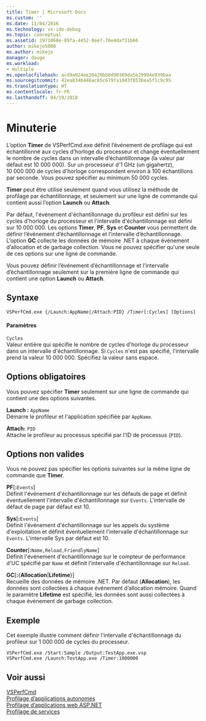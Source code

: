 ```yaml
---
title: Timer | Microsoft Docs
ms.custom: ''
ms.date: 11/04/2016
ms.technology: vs-ide-debug
ms.topic: conceptual
ms.assetid: 1971868e-89fa-4452-8ee7-76e4daf31b66
author: mikejo5000
ms.author: mikejo
manager: douge
ms.workload:
- multiple
ms.openlocfilehash: acd9a024ee20428bb8d90369da5b29994e939baa
ms.sourcegitcommit: 42ea834b446ac65c679fa1043f853bea5f1c9c95
ms.translationtype: HT
ms.contentlocale: fr-FR
ms.lasthandoff: 04/19/2018
---
```

# <a name="timer"></a>Minuterie
L’option **Timer** de VSPerfCmd.exe définit l’événement de profilage qui est échantillonné aux cycles d’horloge du processeur et change éventuellement le nombre de cycles dans un intervalle d’échantillonnage (la valeur par défaut est 10 000 000). Sur un processeur d'1 GHz (un gigahertz), 10 000 000 de cycles d'horloge correspondent environ à 100 échantillons par seconde. Vous pouvez spécifier au minimum 50 000 cycles.  
  
 **Timer** peut être utilisé seulement quand vous utilisez la méthode de profilage par échantillonnage, et seulement sur une ligne de commande qui contient aussi l’option **Launch** ou **Attach**.  
  
 Par défaut, l'événement d'échantillonnage du profileur est défini sur les cycles d'horloge du processeur et l'intervalle d'échantillonnage est défini sur 10 000 000. Les options **Timer**, **PF**, **Sys** et **Counter** vous permettent de définir l’événement d’échantillonnage et l’intervalle d’échantillonnage. L’option **GC** collecte les données de mémoire .NET à chaque événement d’allocation et de garbage collection. Vous ne pouvez spécifier qu'une seule de ces options sur une ligne de commande.  
  
 Vous pouvez définir l’événement d’échantillonnage et l’intervalle d’échantillonnage seulement sur la première ligne de commande qui contient une option **Launch** ou **Attach**.  
  
## <a name="syntax"></a>Syntaxe  
  
```  
VSPerfCmd.exe {/Launch:AppName|/Attach:PID} /Timer[:Cycles] [Options]  
```  
  
#### <a name="parameters"></a>Paramètres  
 `Cycles`  
 Valeur entière qui spécifie le nombre de cycles d'horloge du processeur dans un intervalle d'échantillonnage. Si `Cycles` n'est pas spécifié, l'intervalle prend la valeur 10 000 000. Spécifiez la valeur sans espace.  
  
## <a name="required-options"></a>Options obligatoires  
 Vous pouvez spécifier **Timer** seulement sur une ligne de commande qui contient une des options suivantes.  
  
 **Launch :** `AppName`  
 Démarre le profileur et l'application spécifiée par `AppName`.  
  
 **Attach:** `PID`  
 Attache le profileur au processus spécifié par l'ID de processus (`PID`).  
  
## <a name="invalid-options"></a>Options non valides  
 Vous ne pouvez pas spécifier les options suivantes sur la même ligne de commande que **Timer**.  
  
 **PF**[**:**`Events`]  
 Définit l'événement d'échantillonnage sur les défauts de page et définit éventuellement l'intervalle d'échantillonnage sur `Events`. L'intervalle de défaut de page par défaut est 10.  
  
 **Sys**[**:**`Events`]  
 Définit l'événement d'échantillonnage sur les appels du système d'exploitation et définit éventuellement l'intervalle d'échantillonnage sur `Events`. L'intervalle Sys par défaut est 10.  
  
 **Counter**[**:**`Name,Reload,FriendlyName`]  
 Définit l'événement d'échantillonnage sur le compteur de performance d'UC spécifié par `Name` et définit l'intervalle d'échantillonnage sur `Reload`.  
  
 **GC**[**:**{**Allocation**&#124;**Lifetime**}]  
 Recueille des données de mémoire .NET. Par défaut (**Allocation**), les données sont collectées à chaque événement d’allocation mémoire. Quand le paramètre **Lifetime** est spécifié, les données sont aussi collectées à chaque événement de garbage collection.  
  
## <a name="example"></a>Exemple  
 Cet exemple illustre comment définir l'intervalle d'échantillonnage du profileur sur 1 000 000 de cycles du processeur.  
  
```  
VSPerfCmd.exe /Start:Sample /Output:TestApp.exe.vsp  
VSPerfCmd.exe /Launch:TestApp.exe /Timer:1000000  
```  
  
## <a name="see-also"></a>Voir aussi  
 [VSPerfCmd](../profiling/vsperfcmd.md)   
 [Profilage d’applications autonomes](../profiling/command-line-profiling-of-stand-alone-applications.md)   
 [Profilage d’applications web ASP.NET](../profiling/command-line-profiling-of-aspnet-web-applications.md)   
 [Profilage de services](../profiling/command-line-profiling-of-services.md)